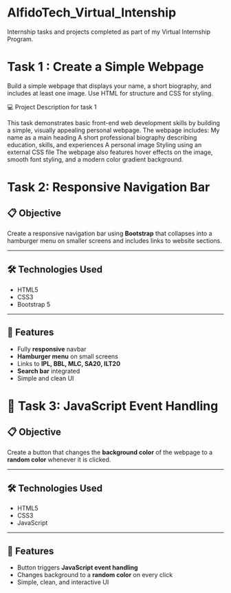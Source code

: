 # AlfidoTech_Virtual_Intenship
Internship tasks and projects completed as part of my Virtual Internship Program.


# Task 1 : Create a Simple Webpage
Build a simple webpage that displays your name, a short biography, and includes at least one image. Use HTML for structure and CSS for styling.


💻 Project Description for task 1

This task demonstrates basic front-end web development skills by building a simple, visually appealing personal webpage.
The webpage includes:
My name as a main heading
A short professional biography describing education, skills, and experiences
A personal image
Styling using an external CSS file
The webpage also features hover effects on the image, smooth font styling, and a modern color gradient background.


# Task 2: Responsive Navigation Bar

## 📋 Objective
Create a responsive navigation bar using **Bootstrap** that collapses into a hamburger menu on smaller screens and includes links to website sections.

---

## 🛠️ Technologies Used
- HTML5  
- CSS3  
- Bootstrap 5  

---

## 🎯 Features
- Fully **responsive** navbar  
- **Hamburger menu** on small screens  
- Links to **IPL, BBL, MLC, SA20, ILT20**  
- **Search bar** integrated  
- Simple and clean UI 




# 🎨 Task 3: JavaScript Event Handling

## 📋 Objective
Create a button that changes the **background color** of the webpage to a **random color** whenever it is clicked.

---

## 🛠️ Technologies Used
- HTML5  
- CSS3  
- JavaScript  

---

## 🎯 Features
- Button triggers **JavaScript event handling**  
- Changes background to a **random color** on every click  
- Simple, clean, and interactive UI  
